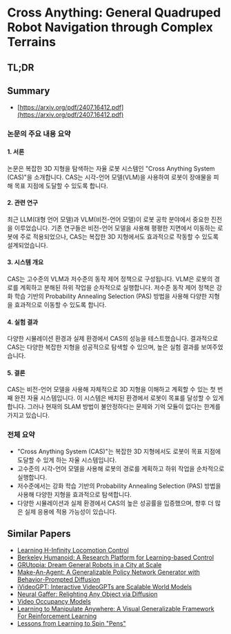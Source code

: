 # Cross Anything: General Quadruped Robot Navigation through Complex Terrains
## TL;DR
## Summary
- [https://arxiv.org/pdf/2407.16412.pdf](https://arxiv.org/pdf/2407.16412.pdf)

### 논문의 주요 내용 요약

#### 1. 서론
논문은 복잡한 3D 지형을 탐색하는 자율 로봇 시스템인 "Cross Anything System (CAS)"을 소개합니다. CAS는 시각-언어 모델(VLM)을 사용하여 로봇이 장애물을 피해 목표 지점에 도달할 수 있도록 합니다.

#### 2. 관련 연구
최근 LLM(대형 언어 모델)과 VLM(비전-언어 모델)이 로봇 공학 분야에서 중요한 진전을 이루었습니다. 기존 연구들은 비전-언어 모델을 사용해 평평한 지면에서 이동하는 로봇에 주로 적용되었으나, CAS는 복잡한 3D 지형에서도 효과적으로 작동할 수 있도록 설계되었습니다.

#### 3. 시스템 개요
CAS는 고수준의 VLM과 저수준의 동작 제어 정책으로 구성됩니다. VLM은 로봇의 경로를 계획하고 분해된 하위 작업을 순차적으로 실행합니다. 저수준 동작 제어 정책은 강화 학습 기반의 Probability Annealing Selection (PAS) 방법을 사용해 다양한 지형을 효과적으로 이동할 수 있도록 합니다.

#### 4. 실험 결과
다양한 시뮬레이션 환경과 실제 환경에서 CAS의 성능을 테스트했습니다. 결과적으로 CAS는 다양한 복잡한 지형을 성공적으로 탐색할 수 있으며, 높은 실험 결과를 보여주었습니다.

#### 5. 결론
CAS는 비전-언어 모델을 사용해 자체적으로 3D 지형을 이해하고 계획할 수 있는 첫 번째 완전 자율 시스템입니다. 이 시스템은 배치된 환경에서 로봇이 목표를 달성할 수 있게 합니다. 그러나 현재의 SLAM 방법이 불안정하다는 문제와 기억 모듈이 없다는 한계를 가지고 있습니다.

### 전체 요약
* "Cross Anything System (CAS)"는 복잡한 3D 지형에서도 로봇이 목표 지점에 도달할 수 있게 하는 자율 시스템입니다.
* 고수준의 시각-언어 모델을 사용해 로봇의 경로를 계획하고 하위 작업을 순차적으로 실행합니다.
* 저수준에서는 강화 학습 기반의 Probability Annealing Selection (PAS) 방법을 사용해 다양한 지형을 효과적으로 탐색합니다.
* 다양한 시뮬레이션과 실제 환경에서 CAS의 높은 성공률을 입증했으며, 향후 더 많은 실제 응용에 적용 가능성이 있습니다.

## Similar Papers
- [Learning H-Infinity Locomotion Control](2404.14405.md)
- [Berkeley Humanoid: A Research Platform for Learning-based Control](2407.21781.md)
- [GRUtopia: Dream General Robots in a City at Scale](2407.10943.md)
- [Make-An-Agent: A Generalizable Policy Network Generator with Behavior-Prompted Diffusion](2407.10973.md)
- [iVideoGPT: Interactive VideoGPTs are Scalable World Models](2405.15223.md)
- [Neural Gaffer: Relighting Any Object via Diffusion](2406.07520.md)
- [Video Occupancy Models](2407.09533.md)
- [Learning to Manipulate Anywhere: A Visual Generalizable Framework For Reinforcement Learning](2407.15815.md)
- [Lessons from Learning to Spin "Pens"](2407.18902.md)
